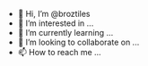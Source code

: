 - 👋 Hi, I’m @broztiles
- 👀 I’m interested in ...
- 🌱 I’m currently learning ...
- 💞️ I’m looking to collaborate on ...
- 📫 How to reach me ...

<!---
broztiles/broztiles is a ✨ special ✨ repository because its `README.md` (this file) appears on your GitHub profile.
You can click the Preview link to take a look at your changes.
--->
